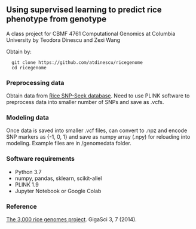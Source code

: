 ## Using supervised learning to predict rice phenotype from genotype
A class project for CBMF 4761 Computational Genomics at Columbia University by Teodora Dinescu and Zexi Wang

Obtain by:
```
  git clone https://github.com/atdinescu/ricegenome 
  cd ricegenome 
```


### Preprocessing data
Obtain data from [Rice SNP-Seek database](https://snp-seek.irri.org/_download.zul;jsessionid=4D89CF745706C206C0AC8A55F935728A). Need to use PLINK software to preprocess data into smaller number of SNPs and save as .vcfs.

### Modeling data
Once data is saved into smaller .vcf files, can convert to .npz and encode SNP markers as {-1, 0, 1} and save as numpy array (.npy) for reloading into modeling. Example files are in /genomedata folder.

### Software requirements
* Python 3.7
* numpy, pandas, sklearn, scikit-allel
* PLINK 1.9
* Jupyter Notebook or Google Colab

### Reference
[The 3,000 rice genomes project](https://doi.org/10.1186/2047-217X-3-7). GigaSci 3, 7 (2014). 
